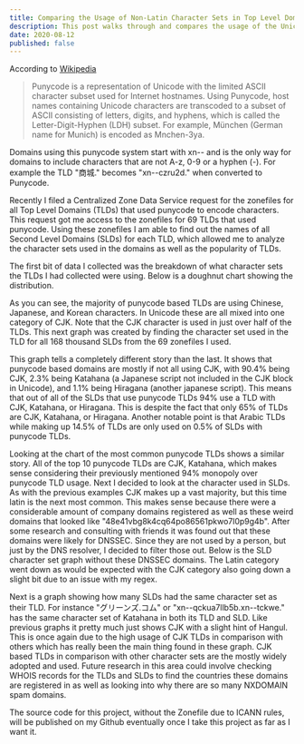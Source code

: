 ```yaml
---
title: Comparing the Usage of Non-Latin Character Sets in Top Level Domains
description: This post walks through and compares the usage of the Unicode character sets CJK, Arabic, Hangul, and more in Top Level Domains and their subsequent Second Level Domains.
date: 2020-08-12
published: false
---
```


According to [Wikipedia](Wikipedia)

> Punycode is a representation of Unicode with the limited ASCII character subset used for Internet hostnames. Using Punycode, host names containing Unicode characters are transcoded to a subset of ASCII consisting of letters, digits, and hyphens, which is called the Letter-Digit-Hyphen (LDH) subset. For example, München (German name for Munich) is encoded as Mnchen-3ya.

Domains using this punycode system start with xn-- and is the only way for domains to include characters that are not A-z, 0-9 or a hyphen (-). For example the TLD "商城." becomes "xn--czru2d." when converted to Punycode.

Recently I filed a Centralized Zone Data Service request for the zonefiles for all Top Level Domains (TLDs) that used punycode to encode characters.
This request got me access to the zonefiles for 69 TLDs that used punycode.
Using these zonefiles I am able to find out the names of all Second Level Domains (SLDs) for each TLD, which allowed me to analyze the character sets used in the domains as well as the popularity of TLDs.

The first bit of data I collected was the breakdown of what character sets the TLDs I had collected were using.
Below is a doughnut chart showing the distribution.

<canvas class="chart" id="charactetSetCountTLD"></canvas>

As you can see, the majority of punycode based TLDs are using Chinese, Japanese, and Korean characters.
In Unicode these are all mixed into one category of CJK.
Note that the CJK character is used in just over half of the TLDs. This next graph was created by finding the character set used in the TLD for all 168 thousand SLDs from the 69 zonefiles I used.

<canvas class="chart" id="charactetSetCountTLDTotal"></canvas>

This graph tells a completely different story than the last.
It shows that punycode based domains are mostly if not all using CJK, with 90.4% being CJK, 2.3% being Katahana (a Japanese script not included in the CJK block in Unicode), and 1.1% being Hiragana (another japanese script).
This means that out of all of the SLDs that use punycode TLDs 94% use a TLD with CJK, Katahana, or Hiragana.
This is despite the fact that only 65% of TLDs are CJK, Katahana, or Hiragana.
Another notable point is that Arabic TLDs while making up 14.5% of TLDs are only used on 0.5% of SLDs with punycode TLDs.

Looking at the chart of the most common punycode TLDs shows a similar story.
<canvas class="chart" id="topTLDs"></canvas>
All of the top 10 punycode TLDs are CJK, Katahana, which makes sense considering their previously mentioned 94% monopoly over punycode TLD usage.
Next I decided to look at the character used in SLDs.
<canvas class="chart" id="characterSetCountSLD"></canvas>
As with the previous examples CJK makes up a vast majority, but this time latin is the next most common.
This makes sense because there were a considerable amount of company domains registered as well as these weird domains that looked like "48e41vbg8k4cq64po86561pkwo7l0p9g4b".
After some research and consulting with friends it was found out that these domains were likely for DNSSEC.
Since they are not used by a person, but just by the DNS resolver, I decided to filter those out.
Below is the SLD character set graph without these DNSSEC domains.
<canvas class="chart" id="characterSetCountSLDWithoutSpam"></canvas>
The Latin category went down as would be expected with the CJK category also going down a slight bit due to an issue with my regex.

Next is a graph showing how many SLDs had the same character set as their TLD. For instance "グリーンズ.コム" or "xn--qckua7llb5b.xn--tckwe." has the same character set of Katahana in both its TLD and SLD.
<canvas class="chart" id="characterSetCountWhereSLDMatchesTLD"></canvas>
Like previous graphs it pretty much just shows CJK with a slight hint of Hangul. This is once again due to the high usage of CJK TLDs in comparison with others which has really been the main thing found in these graph. CJK based TLDs in comparison with other character sets are the mostly widely adopted and used. Future research in this area could involve checking WHOIS records for the TLDs and SLDs to find the countries these domains are registered in as well as looking into why there are so many NXDOMAIN spam domains.

The source code for this project, without the Zonefile due to ICANN rules, will be published on my Github eventually once I take this project as far as I want it.

<script src="https://cdn.jsdelivr.net/npm/chart.js@2.9.3/dist/Chart.min.js"></script>
<script src="https://cdn.jsdelivr.net/npm/chartjs-plugin-datalabels@0.7.0"></script>
<script src="/assets/js/punytld.js">
